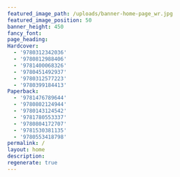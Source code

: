 ```yaml
---
featured_image_path: /uploads/banner-home-page_wr.jpg
featured_image_position: 50
banner_height: 450
fancy_font:
page_heading:
Hardcover:
  - '9780312342036'
  - '9780812988406'
  - '9781400068326'
  - '9780451492937'
  - '9780312577223'
  - '9780399184413'
Paperback:
  - '9781476789644'
  - '9780802124944'
  - '9780143124542'
  - '9781780553337'
  - '9780804172707'
  - '9781530381135'
  - '9780553418798'
permalink: /
layout: home
description:
regenerate: true
---
```



